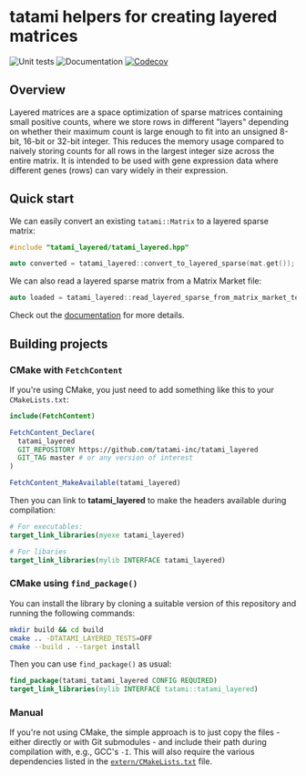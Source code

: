 # tatami helpers for creating layered matrices

![Unit tests](https://github.com/tatami-inc/tatami_layered/actions/workflows/run-tests.yaml/badge.svg)
![Documentation](https://github.com/tatami-inc/tatami_layered/actions/workflows/doxygenate.yaml/badge.svg)
[![Codecov](https://codecov.io/gh/tatami-inc/tatami_layered/branch/master/graph/badge.svg)](https://codecov.io/gh/tatami-inc/tatami_layered)

## Overview

Layered matrices are a space optimization of sparse matrices containing small positive counts,
where we store rows in different "layers" depending on whether their maximum count is large enough to fit into an unsigned 8-bit, 16-bit or 32-bit integer.
This reduces the memory usage compared to naively storing counts for all rows in the largest integer size across the entire matrix.
It is intended to be used with gene expression data where different genes (rows) can vary widely in their expression.

## Quick start

We can easily convert an existing `tatami::Matrix` to a layered sparse matrix:

```cpp
#include "tatami_layered/tatami_layered.hpp"

auto converted = tatami_layered::convert_to_layered_sparse(mat.get());
```

We can also read a layered sparse matrix from a Matrix Market file:

```cpp
auto loaded = tatami_layered::read_layered_sparse_from_matrix_market_text_file(path.c_str());
```

Check out the [documentation](https://tatami-inc.github.io/tatami_layered) for more details.

## Building projects

### CMake with `FetchContent`

If you're using CMake, you just need to add something like this to your `CMakeLists.txt`:

```cmake
include(FetchContent)

FetchContent_Declare(
  tatami_layered
  GIT_REPOSITORY https://github.com/tatami-inc/tatami_layered
  GIT_TAG master # or any version of interest 
)

FetchContent_MakeAvailable(tatami_layered)
```

Then you can link to **tatami_layered** to make the headers available during compilation:

```cmake
# For executables:
target_link_libraries(myexe tatami_layered)

# For libaries
target_link_libraries(mylib INTERFACE tatami_layered)
```

### CMake using `find_package()`

You can install the library by cloning a suitable version of this repository and running the following commands:

```sh
mkdir build && cd build
cmake .. -DTATAMI_LAYERED_TESTS=OFF
cmake --build . --target install
```

Then you can use `find_package()` as usual:

```cmake
find_package(tatami_tatami_layered CONFIG REQUIRED)
target_link_libraries(mylib INTERFACE tatami::tatami_layered)
```

### Manual

If you're not using CMake, the simple approach is to just copy the files - either directly or with Git submodules - and include their path during compilation with, e.g., GCC's `-I`.
This will also require the various dependencies listed in the [`extern/CMakeLists.txt`](extern/CMakeLists.txt) file.
